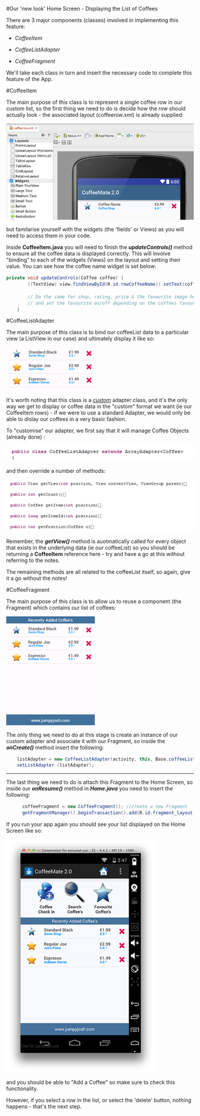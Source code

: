 #Our 'new look' Home Screen - Displaying the List of Coffees

There are 3 major components (classes) involved in implementing this feature:

- <i>CoffeeItem</i>

- <i>CoffeeListAdapter</i>

- <i>CoffeeFragment</i>

We'll take each class in turn and insert the necessary code to complete this feature of the App.

 
#CoffeeItem

The main purpose of this class is to represent a single coffee row in our custom list, so the first thing we need to do is decide how the row should actually look - the associated layout (coffeerow.xml) is already supplied:

![](../img/lab0302.png)

but familarise yourself with the widgets (the 'fields' or Views) as you will need to access them in your code.

Inside <b>CoffeeItem.java</b> you will need to finish the <b><i>updateControls()</i></b> method to ensure all the coffee data is displayed correctly. This will involve "binding" to each of the widgets (Views) on the layout and setting their value.  You can see how the coffee name widget is set below:

~~~java
private void updateControls(Coffee coffee) {
		((TextView) view.findViewById(R.id.rowCoffeeName)).setText(coffee.name);
		
		// Do the same for shop, rating, price & the favourite image here
		// and set the favourite on/off depending on the coffees favourite value	
	}
~~~

#CoffeeListAdapter

The main purpose of this class is to bind our coffeeList data to a particular view (a ListView in our case) and ultimately display it like so:

![](../img/lab0303.png)

It's worth noting that this class is a <i><u>custom</u></i> adapter class, and it's the only way we get to display or coffee data in the "custom" format we want (ie our CoffeeItem rows) - if we were to use a standard Adapter, we would only be able to dislay our coffees in a very basic fashion.

To "customise" our adapter, we first say that it will manage Coffee Objects (already done) :

![](../img/lab0305.png)

and then override a number of methods:

![](../img/lab0304.png)

Remember, the <b><i>getView()</i></b> method is auotmatically called for every object that exists in the underlying data (ie our coffeeList) so you should be returning a <b>CoffeeItem</b> reference here - try and have a go at this without referring to the notes.

The remaining methods are all related to the coffeeList itself, so again, give it a go without the notes!

#CoffeeFragment

The main purpose of this class is to allow us to reuse a component (the Fragment) which contains our list of coffees:

![](../img/lab0306.png)

The only thing we need to do at this stage is create an instance of our custom adapter and associate it with our Fragment, so inside the <b><i>onCreate()</i></b> method insert the following:

~~~Java
    listAdapter = new CoffeeListAdapter(activity, this, Base.coffeeList);
    setListAdapter (listAdapter);
~~~

---


The last thing we need to do is attach this Fragment to the Home Screen, so inside our <b><i>onResume()</i></b> method in <b><i>Home.java</i></b> you need to insert the following:

~~~Java
	  coffeeFragment = new CoffeeFragment(); //create a new Fragment
	  getFragmentManager().beginTransaction().add(R.id.fragment_layout, coffeeFragment).commit(); // add it to the current activity

~~~

If you run your app again you should see your list displayed on the Home Screen like so:

![](../img/lab0301.png)

and you should be able to "Add a Coffee" so make sure to check this functionality.

However, if you select a row in the list, or select the 'delete' button, nothing happens - that's the next step.